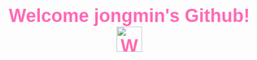 <div align="center">
  <h1 style="font-family: 'Comic Sans MS', cursive, sans-serif; font-size: 36px; color: #FF69B4;">
    Welcome jongmin's Github!  <img src="https://raw.githubusercontent.com/Tarikul-Islam-Anik/Animated-Fluent-Emojis/master/Emojis/Animals/Whale.png" alt="Whale" width="50" height="50" />
  </h1>
</div>

